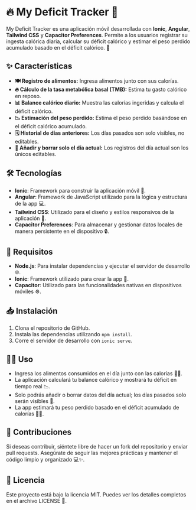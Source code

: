 # 🔥 **My Deficit Tracker** 🍏

My Deficit Tracker es una aplicación móvil desarrollada con **Ionic**, **Angular**, **Tailwind CSS** y **Capacitor Preferences**. Permite a los usuarios registrar su ingesta calórica diaria, calcular su déficit calórico y estimar el peso perdido acumulado basado en el déficit calórico. 💪

## ✨ Características

- **🍽️ Registro de alimentos:** Ingresa alimentos junto con sus calorías.
- **🔥 Cálculo de la tasa metabólica basal (TMB):** Estima tu gasto calórico en reposo.
- **📊 Balance calórico diario:** Muestra las calorías ingeridas y calcula el déficit calórico.
- **📉 Estimación del peso perdido:** Estima el peso perdido basándose en el déficit calórico acumulado.
- **🗓️ Historial de días anteriores:** Los días pasados son solo visibles, no editables.
- **📝 Añadir y borrar solo el día actual:** Los registros del día actual son los únicos editables.

## 🛠️ Tecnologías

- **Ionic**: Framework para construir la aplicación móvil 📱.
- **Angular**: Framework de JavaScript utilizado para la lógica y estructura de la app 💻.
- **Tailwind CSS**: Utilizado para el diseño y estilos responsivos de la aplicación 🎨.
- **Capacitor Preferences**: Para almacenar y gestionar datos locales de manera persistente en el dispositivo 🔒.

## 🚀 Requisitos

- **Node.js**: Para instalar dependencias y ejecutar el servidor de desarrollo 🌐.
- **Ionic**: Framework utilizado para crear la app 📲.
- **Capacitor**: Utilizado para las funcionalidades nativas en dispositivos móviles ⚙️.

## 📥 Instalación

1. Clona el repositorio de GitHub.
2. Instala las dependencias utilizando `npm install`.
3. Corre el servidor de desarrollo con `ionic serve`.

## 🧑‍💻 Uso

- Ingresa los alimentos consumidos en el día junto con las calorías 🍔🥤.
- La aplicación calculará tu balance calórico y mostrará tu déficit en tiempo real 📉.
- Solo podrás añadir o borrar datos del día actual; los días pasados solo serán visibles 📅.
- La app estimará tu peso perdido basado en el déficit acumulado de calorías 🏋️‍♂️.

## 🤝 Contribuciones

Si deseas contribuir, siéntete libre de hacer un fork del repositorio y enviar pull requests. Asegúrate de seguir las mejores prácticas y mantener el código limpio y organizado 💻✨.

## 📄 Licencia

Este proyecto está bajo la licencia MIT. Puedes ver los detalles completos en el archivo LICENSE 📝.
